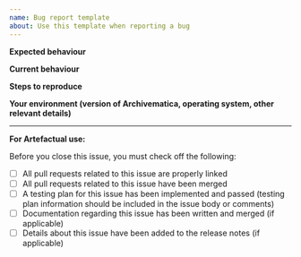 ```yaml
---
name: Bug report template
about: Use this template when reporting a bug
---
```


<!--- If this issue relates to a security vulnerability in Archivematica or any of the related repositories, DO NOT file the issue here. Please see the security policy at https://github.com/archivematica/Issues/security/policy for information on how to safely report a security vulnerability. --->

<!--- Please title your issue as a problem statement, starting with "Problem:". Check existing issues for examples. --->

**Expected behaviour**


**Current behaviour**


**Steps to reproduce**


**Your environment (version of Archivematica, operating system, other relevant details)**


---

**For Artefactual use:**

Before you close this issue, you must check off the following:

- [ ] All pull requests related to this issue are properly linked
- [ ] All pull requests related to this issue have been merged
- [ ] A testing plan for this issue has been implemented and passed (testing plan information should be included in the issue body or comments)
- [ ] Documentation regarding this issue has been written and merged (if applicable)
- [ ] Details about this issue have been added to the release notes (if applicable)
